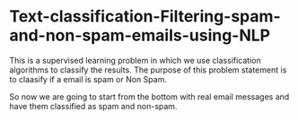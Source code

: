 # Text-classification-Filtering-spam-and-non-spam-emails-using-NLP
This is a supervised learning problem in which we use classification algorithms to classify the results. The purpose of this problem statement is to claasify if a email is spam or Non Spam.

So now we are going to start from the bottom with real email messages and have them classified as spam and non-spam.
